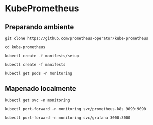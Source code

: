 # KubePrometheus

## Preparando ambiente

```
git clone https://github.com/prometheus-operator/kube-prometheus

cd kube-prometheus

kubectl create -f manifests/setup

kubectl create -f manifests

kubectl get pods -n monitoring
```

## Mapenado localmente

```
kubectl get svc -n monitoring

kubectl port-forward -n monitoring svc/prometheus-k8s 9090:9090

kubectl port-forward -n monitoring svc/grafana 3000:3000
```
